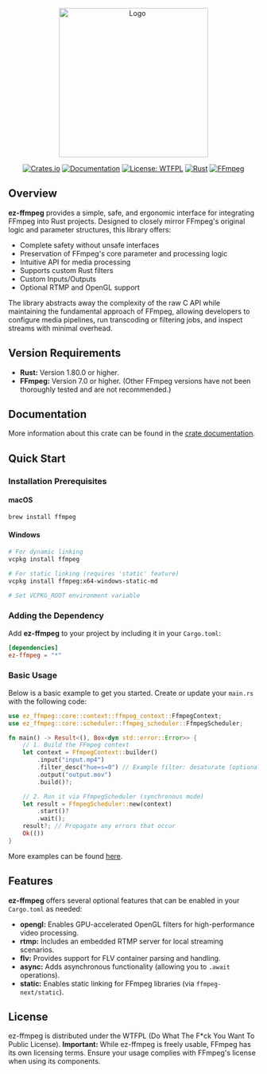 <p align="center">
  <img src="https://raw.githubusercontent.com/YeautyYE/ez-ffmpeg/main/logo.jpg" alt="Logo" width="300">
</p>

<div align="center">

[![Crates.io](https://img.shields.io/crates/v/ez-ffmpeg.svg)](https://crates.io/crates/ez-ffmpeg)
[![Documentation](https://img.shields.io/badge/docs.rs-ez--ffmpeg-blue)](https://docs.rs/ez-ffmpeg)
[![License: WTFPL](https://img.shields.io/badge/License-WTFPL-brightgreen.svg)](https://github.com/YeautyYE/ez-ffmpeg/blob/master/LICENSE)
[![Rust](https://img.shields.io/badge/Rust-%3E=1.80.0-orange)](https://www.rust-lang.org/)
[![FFmpeg](https://img.shields.io/badge/FFmpeg-%3E=7.0-blue)](https://ffmpeg.org)

</div>



## Overview

**ez-ffmpeg** provides a simple, safe, and ergonomic interface for integrating FFmpeg into Rust projects. Designed to closely mirror FFmpeg's original logic and parameter structures, this library offers:

- Complete safety without unsafe interfaces
- Preservation of FFmpeg's core parameter and processing logic
- Intuitive API for media processing
- Supports custom Rust filters
- Custom Inputs/Outputs
- Optional RTMP and OpenGL support

The library abstracts away the complexity of the raw C API while maintaining the fundamental approach of FFmpeg, allowing developers to configure media pipelines, run transcoding or filtering jobs, and inspect streams with minimal overhead.

## Version Requirements

- **Rust:** Version 1.80.0 or higher.
- **FFmpeg:** Version 7.0 or higher. (Other FFmpeg versions have not been thoroughly tested and are not recommended.)

## Documentation

More information about this crate can be found in the [crate documentation](https://docs.rs/ez-ffmpeg).

## Quick Start

### Installation Prerequisites

#### macOS
```bash
brew install ffmpeg
```

#### Windows
```bash
# For dynamic linking
vcpkg install ffmpeg

# For static linking (requires 'static' feature)
vcpkg install ffmpeg:x64-windows-static-md

# Set VCPKG_ROOT environment variable
```

### Adding the Dependency

Add **ez-ffmpeg** to your project by including it in your `Cargo.toml`:

```toml
[dependencies]
ez-ffmpeg = "*"
```

### Basic Usage

Below is a basic example to get you started. Create or update your `main.rs` with the following code:

```rust
use ez_ffmpeg::core::context::ffmpeg_context::FfmpegContext;
use ez_ffmpeg::core::scheduler::ffmpeg_scheduler::FfmpegScheduler;

fn main() -> Result<(), Box<dyn std::error::Error>> {
    // 1. Build the FFmpeg context
    let context = FfmpegContext::builder()
        .input("input.mp4")
        .filter_desc("hue=s=0") // Example filter: desaturate (optional)
        .output("output.mov")
        .build()?;

    // 2. Run it via FfmpegScheduler (synchronous mode)
    let result = FfmpegScheduler::new(context)
        .start()?
        .wait();
    result?; // Propagate any errors that occur
    Ok(())
}
```
More examples can be found [here][examples].

[examples]: https://github.com/YeautyYE/ez-ffmpeg/tree/master/examples

## Features

**ez-ffmpeg** offers several optional features that can be enabled in your `Cargo.toml` as needed:

- **opengl:** Enables GPU-accelerated OpenGL filters for high-performance video processing.
- **rtmp:** Includes an embedded RTMP server for local streaming scenarios.
- **flv:** Provides support for FLV container parsing and handling.
- **async:** Adds asynchronous functionality (allowing you to `.await` operations).
- **static:** Enables static linking for FFmpeg libraries (via `ffmpeg-next/static`).

## License

ez-ffmpeg is distributed under the WTFPL (Do What The F*ck You Want To Public License).
**Important:** While ez-ffmpeg is freely usable, FFmpeg has its own licensing terms. Ensure your usage complies with FFmpeg's license when using its components.